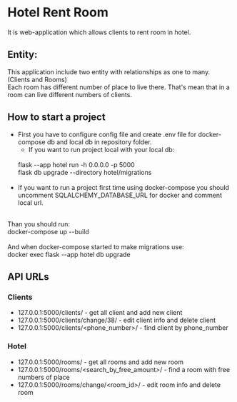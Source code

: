 # Hotel Rent Room
It is web-application which allows clients to rent room in hotel.

## Entity:
This application include two entity with relationships as one to many. (Clients and Rooms)<br>
Each room has different number of place to live there. That's mean that in a room can live different numbers of clients.

## How to start a project

* First you have to configure config file and create .env file for docker-compose db and local db in repository folder.
  * If you want to run project local with your local db:<br>
  <br>
    flask --app hotel run -h 0.0.0.0 -p 5000<br>
    flask db upgrade --directory hotel/migrations
  <br>
  <br>
* If you want to run a project first time using docker-compose you should uncomment SQLALCHEMY_DATABASE_URL for docker and comment local url.<br>
<br> 
  Than you should run:<br>
  docker-compose up --build <br>
  <br>
  And when docker-compose started to make migrations use:<br>
  docker exec <your_container_app_name> flask --app hotel db upgrade

## API URLs
### Clients
* 127.0.0.1:5000/clients/ - get all client and add new client 
* 127.0.0.1:5000/clients/change/38/ - edit client info and delete client
* 127.0.0.1:5000/clients/<phone_number>/ - find client by phone_number 
### Hotel
* 127.0.0.1:5000/rooms/ - get all rooms and add new room 
* 127.0.0.1:5000/rooms/<search_by_free_amount>/ - find a room with free numbers of place
* 127.0.0.1:5000/rooms/change/<room_id>/ - edit room info and delete room

